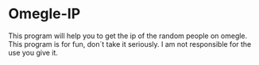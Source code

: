 # Omegle-IP
This program will help you to get the ip of the random people on omegle. This program is for fun, don´t take it seriously. I am not responsible for the use you give it. 

